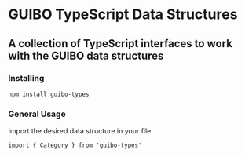 # GUIBO TypeScript Data Structures

## A collection of TypeScript interfaces to work with the GUIBO data structures

### Installing

 ```
 npm install guibo-types
 ```
### General Usage
Import the desired data structure in your file

```
import { Category } from 'guibo-types'
```